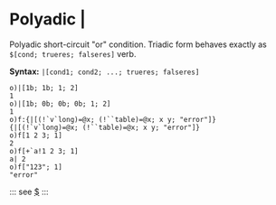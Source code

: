 # Polyadic |

Polyadic short-circuit "or" condition. Triadic form behaves exactly as ```$[cond; trueres; falseres]``` verb.

**Syntax:** ```|[cond1; cond2; ...; trueres; falseres] ```

```o
o)|[1b; 1b; 1; 2]
1
o)|[1b; 0b; 0b; 0b; 1; 2]
1
o)f:{|[(!`v`long)=@x; (!``table)=@x; x y; "error"]}
{|[(!`v`long)=@x; (!``table)=@x; x y; "error"]}
o)f[1 2 3; 1]
2
o)f[+`a!1 2 3; 1]
a| 2
o)f["123"; 1]
"error"
```

::: see
[$](/verbs/conditional/cond.md)
:::
